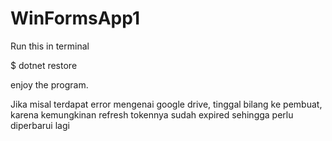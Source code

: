 # WinFormsApp1
Run this in terminal

$ dotnet restore

enjoy the program.

Jika misal terdapat error mengenai google drive, tinggal bilang ke pembuat, karena kemungkinan refresh tokennya sudah expired sehingga perlu diperbarui lagi
